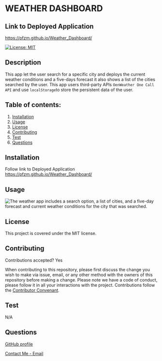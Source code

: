 # WEATHER DASHBOARD

## Link to Deployed Application

https://pfzm.github.io/Weather_Dashboard/

[![License: MIT](https://img.shields.io/badge/License-MIT-yellow.svg)](https://opensource.org/licenses/MIT)

## Description

This app let the user search for a specific city and deploys the current weather conditions and a five-days forecast it also shows a list of the cities searched by the user. This app users third-party APIs `OenWeather One Call API` and use `localStorage`to store the persistent data of the user.

## Table of contents:

1. [Installation](#installation)
2. [Usage](#usage)
3. [License](#license)
4. [Contributing](#contributing)
5. [Test](test)
6. [Questions](#questions)

## Installation

Follow link to Deployed Application https://pfzm.github.io/Weather_Dashboard/

## Usage

![The weather app includes a search option, a list of cities, and a five-day forecast and current weather conditions for the city that was searched.](./assets/gif/Weather_dashboard.gif)

## License

This project is covered under the MIT license.

## Contributing

Contributions accepted? Yes

When contributing to this repository, please first discuss the change you wish to make via issue, email, or any other method with the owners of this repository before making a change.
Please note we have a code of conduct, please follow it in all your interactions with the project.
Contributions follow the [Contributor Convenant](http://contributor-covenant.org/version/1/4/).

## Test

N/A

## Questions

[GitHub profile](http://github.com/PFZM)

[Contact Me - Email](mailto:pfzm@hotmail.com)

